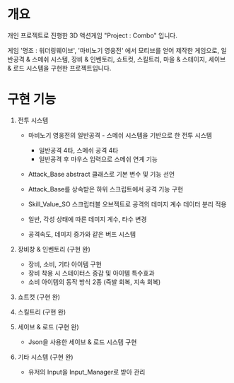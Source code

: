# 개요

개인 프로젝트로 진행한 3D 액션게임 "Project : Combo" 입니다.

게임 '명조 : 워더링웨이브', '마비노기 영웅전' 에서 모티브를 얻어 제작한 게임으로,
일반공격 & 스메쉬 시스템, 장비 & 인벤토리, 쇼트컷, 스킬트리, 마을 & 스테이지, 세이브 & 로드 시스템을 구현한 프로젝트입니다.



# 구현 기능

1. 전투 시스템
     + 마비노기 영웅전의 일반공격 - 스메쉬 시스템을 기반으로 한 전투 시스템
          + 일반공격 4타, 스메쉬 공격 4타
          + 일반공격 후 마우스 입력으로 스메쉬 연계 기능
   
     + Attack_Base abstract 클래스로 기본 변수 및 기능 선언
     + Attack_Base를 상속받은 하위 스크립트에서 공격 기능 구현
     + Skill_Value_SO 스크립터블 오브젝트로 공격의 데미지 계수 데이터 분리 적용
     + 일반, 각성 상태에 따른 데미지 계수, 타수 변경
     + 공격속도, 데미지 증가와 같은 버프 시스템



2. 장비창 & 인벤토리 (구현 완)
     + 장비, 소비, 기타 아이템 구현
     + 장비 착용 시 스테이터스 증감 및 아이템 특수효과
     + 소비 아이템의 동작 방식 2종 (즉발 회복, 지속 회복)



4. 쇼트컷 (구현 완)
5. 스킬트리 (구현 완)
6. 세이브 & 로드 (구현 완)
     + Json을 사용한 세이브 & 로드 시스템 구현

8. 기타 시스템 (구현 완)
     + 유저의 Input을 Input_Manager로 받아 관리

